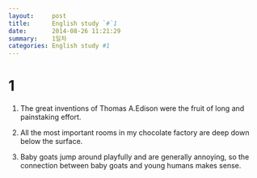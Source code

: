 ```yaml
---
layout:     post
title:      English study `#`1
date:       2014-08-26 11:21:29
summary:    1일차
categories: English study #1
---
```


# 1

1. The great inventions of Thomas A.Edison were the fruit of long and painstaking effort.

2. All the most important rooms in my chocolate factory are deep down below the surface.

3. Baby goats jump around playfully and are generally annoying, so the connection between baby goats and young humans
makes sense.
